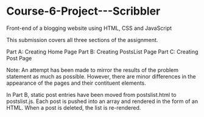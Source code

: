 # Course-6-Project---Scribbler
Front-end of a blogging website using HTML, CSS and JavaScript

This submission covers all three sections of the assignment. 

Part A: Creating Home Page
Part B: Creating PostsList Page
Part C: Creating Post Page

Note:
An attempt has been made to mirror the results of the problem statement as much as possible. However, there are minor differences in the appearance of the pages and their contituent elements. 

In Part B, static post entries have been moved from postslist.html to postslist.js. Each post is pushed into an array and rendered in the form of an HTML. When a post is deleted, the list is re-rendered. 
